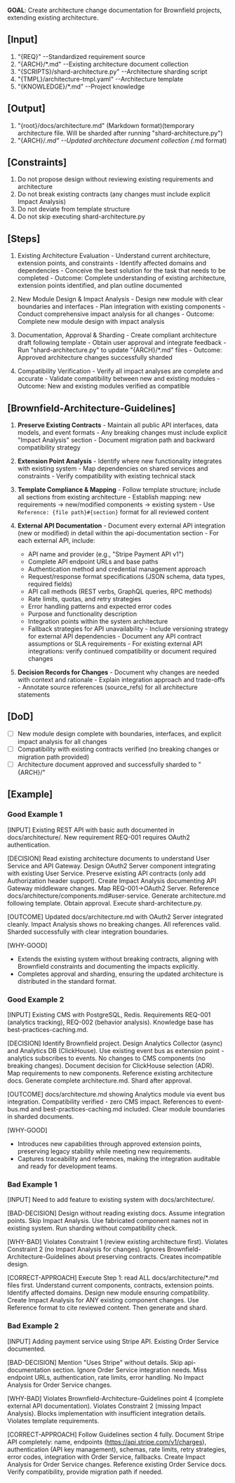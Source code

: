 **GOAL**: Create architecture change documentation for Brownfield projects, extending existing architecture.

## [Input]
  1. "{REQ}" --Standardized requirement source
  2. "{ARCH}/*.md" --Existing architecture document collection
  3. "{SCRIPTS}/shard-architecture.py" --Architecture sharding script
  4. "{TMPL}/architecture-tmpl.yaml" --Architecture template
  5. "{KNOWLEDGE}/*.md" --Project knowledge
  

## [Output]
  1. "{root}/docs/architecture.md" (Markdown format)(temporary architecture file. Will be sharded after running "shard-architecture.py")
  2. "{ARCH}/*.md" --Updated architecture document collection (*.md format)
  

## [Constraints]
  1. Do not propose design without reviewing existing requirements and architecture
  2. Do not break existing contracts (any changes must include explicit Impact Analysis)
  3. Do not deviate from template structure
  4. Do not skip executing shard-architecture.py

## [Steps]
  1. Existing Architecture Evaluation
    - Understand current architecture, extension points, and constraints
    - Identify affected domains and dependencies
    - Conceive the best solution for the task that needs to be completed
    - Outcome: Complete understanding of existing architecture, extension points identified, and plan outline documented

  2. New Module Design & Impact Analysis
    - Design new module with clear boundaries and interfaces
    - Plan integration with existing components
    - Conduct comprehensive impact analysis for all changes
    - Outcome: Complete new module design with impact analysis

  3. Documentation, Approval & Sharding
    - Create compliant architecture draft following template
    - Obtain user approval and integrate feedback
    - Run "shard-architecture.py" to update "{ARCH}/*.md" files
    - Outcome: Approved architecture changes successfully sharded

  4. Compatibility Verification
    - Verify all impact analyses are complete and accurate
    - Validate compatibility between new and existing modules
    - Outcome: New and existing modules verified as compatible

## [Brownfield-Architecture-Guidelines]
  1. **Preserve Existing Contracts**
    - Maintain all public API interfaces, data models, and event formats
    - Any breaking changes must include explicit "Impact Analysis" section
    - Document migration path and backward compatibility strategy
  
  2. **Extension Point Analysis**
    - Identify where new functionality integrates with existing system
    - Map dependencies on shared services and constraints
    - Verify compatibility with existing technical stack
  
  3. **Template Compliance & Mapping**
    - Follow template structure; include all sections from existing architecture
    - Establish mapping: new requirements → new/modified components → existing system
    - Use `Reference: {file path}#{section}` format for all reviewed content
  
  4. **External API Documentation**
    - Document every external API integration (new or modified) in detail within the api-documentation section
    - For each external API, include:
      * API name and provider (e.g., "Stripe Payment API v1")
      * Complete API endpoint URLs and base paths
      * Authentication method and credential management approach
      * Request/response format specifications (JSON schema, data types, required fields)
      * API call methods (REST verbs, GraphQL queries, RPC methods)
      * Rate limits, quotas, and retry strategies
      * Error handling patterns and expected error codes
      * Purpose and functionality description
      * Integration points within the system architecture
      * Fallback strategies for API unavailability
    - Include versioning strategy for external API dependencies
    - Document any API contract assumptions or SLA requirements
    - For existing external API integrations: verify continued compatibility or document required changes
  
  5. **Decision Records for Changes**
    - Document why changes are needed with context and rationale
    - Explain integration approach and trade-offs
    - Annotate source references (source_refs) for all architecture statements

## [DoD]
  - [ ] New module design complete with boundaries, interfaces, and explicit impact analysis for all changes
  - [ ] Compatibility with existing contracts verified (no breaking changes or migration path provided)
  - [ ] Architecture document approved and successfully sharded to "{ARCH}/"

## [Example]

### Good Example 1
[INPUT]
Existing REST API with basic auth documented in docs/architecture/. New requirement REQ-001 requires OAuth2 authentication.

[DECISION]
Read existing architecture documents to understand User Service and API Gateway. Design OAuth2 Server component integrating with existing User Service. Preserve existing API contracts (only add Authorization header support). Create Impact Analysis documenting API Gateway middleware changes. Map REQ-001→OAuth2 Server. Reference docs/architecture/components.md#user-service. Generate architecture.md following template. Obtain approval. Execute shard-architecture.py.

[OUTCOME]
Updated docs/architecture.md with OAuth2 Server integrated cleanly. Impact Analysis shows no breaking changes. All references valid. Sharded successfully with clear integration boundaries.

[WHY-GOOD]
- Extends the existing system without breaking contracts, aligning with Brownfield constraints and documenting the impacts explicitly.
- Completes approval and sharding, ensuring the updated architecture is distributed in the standard format.

### Good Example 2
[INPUT]
Existing CMS with PostgreSQL, Redis. Requirements REQ-001 (analytics tracking), REQ-002 (behavior analysis). Knowledge base has best-practices-caching.md.

[DECISION]
Identify Brownfield project. Design Analytics Collector (async) and Analytics DB (ClickHouse). Use existing event bus as extension point - analytics subscribes to events. No changes to CMS components (no breaking changes). Document decision for ClickHouse selection (ADR). Map requirements to new components. Reference existing architecture docs. Generate complete architecture.md. Shard after approval.

[OUTCOME]
docs/architecture.md showing Analytics module via event bus integration. Compatibility verified - zero CMS impact. References to event-bus.md and best-practices-caching.md included. Clear module boundaries in sharded documents.

[WHY-GOOD]
- Introduces new capabilities through approved extension points, preserving legacy stability while meeting new requirements.
- Captures traceability and references, making the integration auditable and ready for development teams.

### Bad Example 1
[INPUT]
Need to add feature to existing system with docs/architecture/.

[BAD-DECISION]
Design without reading existing docs. Assume integration points. Skip Impact Analysis. Use fabricated component names not in existing system. Run sharding without compatibility check.

[WHY-BAD]
Violates Constraint 1 (review existing architecture first). Violates Constraint 2 (no Impact Analysis for changes). Ignores Brownfield-Architecture-Guidelines about preserving contracts. Creates incompatible design.

[CORRECT-APPROACH]
Execute Step 1: read ALL docs/architecture/*.md files first. Understand current components, contracts, extension points. Identify affected domains. Design new module ensuring compatibility. Create Impact Analysis for ANY existing component changes. Use Reference format to cite reviewed content. Then generate and shard.

### Bad Example 2
[INPUT]
Adding payment service using Stripe API. Existing Order Service documented.

[BAD-DECISION]
Mention "Uses Stripe" without details. Skip api-documentation section. Ignore Order Service integration needs. Miss endpoint URLs, authentication, rate limits, error handling. No Impact Analysis for Order Service changes.

[WHY-BAD]
Violates Brownfield-Architecture-Guidelines point 4 (complete external API documentation). Violates Constraint 2 (missing Impact Analysis). Blocks implementation with insufficient integration details. Violates template requirements.

[CORRECT-APPROACH]
Follow Guidelines section 4 fully. Document Stripe API completely: name, endpoints (https://api.stripe.com/v1/charges), authentication (API key management), schemas, rate limits, retry strategies, error codes, integration with Order Service, fallbacks. Create Impact Analysis for Order Service changes. Reference existing Order Service docs. Verify compatibility, provide migration path if needed.
